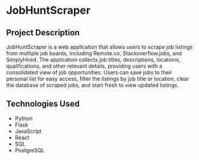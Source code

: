 # JobHuntScraper

## Project Description
JobHuntScraper is a web application that allows users to scrape job listings from multiple job boards, including Remote.co, Stackoverflow.jobs, and SimplyHired. The application collects job titles, descriptions, locations, qualifications, and other relevant details, providing users with a consolidated view of job opportunities. Users can save jobs to their personal list for easy access, filter the listings by job title or location, clear the database of scraped jobs, and start fresh to view updated listings.

## Technologies Used
- Python
- Flask
- JavaScript
- React
- SQL
- PostgreSQL
